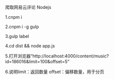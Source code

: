 爬取网易云评论 Nodejs

1.cnpm i

2.cnpm i -g gulp

3.gulp label

4.cd dist && node app.js

5.打开浏览器“http://localhost:4000/content/music?id=186016&limit=100&offset=5”

6.说明limit：返回数量 offset：偏移数量，用于分页
